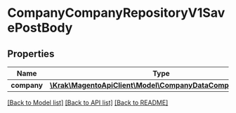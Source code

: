 # CompanyCompanyRepositoryV1SavePostBody

## Properties
Name | Type | Description | Notes
------------ | ------------- | ------------- | -------------
**company** | [**\Krak\MagentoApiClient\Model\CompanyDataCompanyInterface**](CompanyDataCompanyInterface.md) |  | 

[[Back to Model list]](../README.md#documentation-for-models) [[Back to API list]](../README.md#documentation-for-api-endpoints) [[Back to README]](../README.md)


